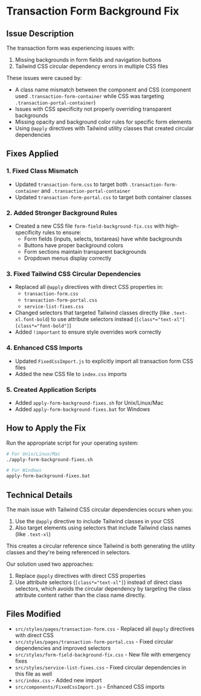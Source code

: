 # Transaction Form Background Fix

## Issue Description
The transaction form was experiencing issues with:
1. Missing backgrounds in form fields and navigation buttons
2. Tailwind CSS circular dependency errors in multiple CSS files

These issues were caused by:
- A class name mismatch between the component and CSS (component used `.transaction-form-container` while CSS was targeting `.transaction-portal-container`)
- Issues with CSS specificity not properly overriding transparent backgrounds
- Missing opacity and background color rules for specific form elements
- Using `@apply` directives with Tailwind utility classes that created circular dependencies

## Fixes Applied

### 1. Fixed Class Mismatch
- Updated `transaction-form.css` to target both `.transaction-form-container` and `.transaction-portal-container`
- Updated `transaction-form-portal.css` to target both container classes

### 2. Added Stronger Background Rules
- Created a new CSS file `form-field-background-fix.css` with high-specificity rules to ensure:
  - Form fields (inputs, selects, textareas) have white backgrounds
  - Buttons have proper background colors
  - Form sections maintain transparent backgrounds
  - Dropdown menus display correctly

### 3. Fixed Tailwind CSS Circular Dependencies
- Replaced all `@apply` directives with direct CSS properties in:
  - `transaction-form.css`
  - `transaction-form-portal.css`
  - `service-list-fixes.css`
- Changed selectors that targeted Tailwind classes directly (like `.text-xl.font-bold`) to use attribute selectors instead (`[class*="text-xl"][class*="font-bold"]`)
- Added `!important` to ensure style overrides work correctly

### 4. Enhanced CSS Imports
- Updated `FixedCssImport.js` to explicitly import all transaction form CSS files
- Added the new CSS file to `index.css` imports

### 5. Created Application Scripts
- Added `apply-form-background-fixes.sh` for Unix/Linux/Mac
- Added `apply-form-background-fixes.bat` for Windows

## How to Apply the Fix
Run the appropriate script for your operating system:

```bash
# For Unix/Linux/Mac
./apply-form-background-fixes.sh

# For Windows
apply-form-background-fixes.bat
```

## Technical Details
The main issue with Tailwind CSS circular dependencies occurs when you:
1. Use the `@apply` directive to include Tailwind classes in your CSS
2. Also target elements using selectors that include Tailwind class names (like `.text-xl`)

This creates a circular reference since Tailwind is both generating the utility classes and they're being referenced in selectors. 

Our solution used two approaches:
1. Replace `@apply` directives with direct CSS properties
2. Use attribute selectors (`[class*="text-xl"]`) instead of direct class selectors, which avoids the circular dependency by targeting the class attribute content rather than the class name directly.

## Files Modified
- `src/styles/pages/transaction-form.css` - Replaced all `@apply` directives with direct CSS
- `src/styles/pages/transaction-form-portal.css` - Fixed circular dependencies and improved selectors
- `src/styles/form-field-background-fix.css` - New file with emergency fixes
- `src/styles/service-list-fixes.css` - Fixed circular dependencies in this file as well
- `src/index.css` - Added new import
- `src/components/FixedCssImport.js` - Enhanced CSS imports